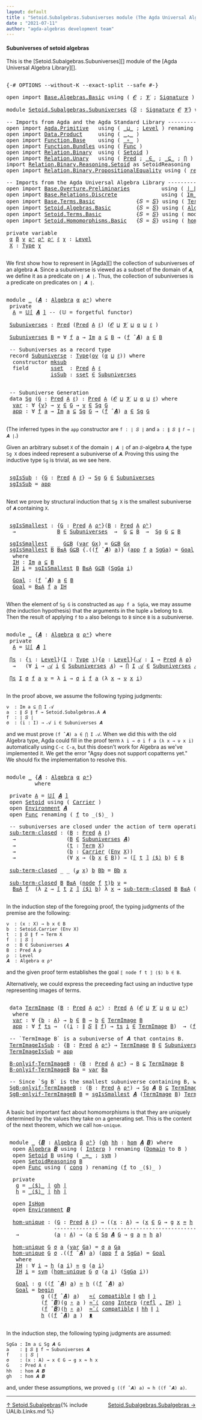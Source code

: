 ```yaml
---
layout: default
title : "Setoid.Subalgebras.Subuniverses module (The Agda Universal Algebra Library)"
date : "2021-07-11"
author: "agda-algebras development team"
---
```


#### <a id="subuniverses-of-setoid-algebras">Subuniverses of setoid algebras</a>

This is the [Setoid.Subalgebras.Subuniverses][] module of the [Agda Universal Algebra Library][].

<pre class="Agda">

<a id="368" class="Symbol">{-#</a> <a id="372" class="Keyword">OPTIONS</a> <a id="380" class="Pragma">--without-K</a> <a id="392" class="Pragma">--exact-split</a> <a id="406" class="Pragma">--safe</a> <a id="413" class="Symbol">#-}</a>

<a id="418" class="Keyword">open</a> <a id="423" class="Keyword">import</a> <a id="430" href="Base.Algebras.Basic.html" class="Module">Base.Algebras.Basic</a> <a id="450" class="Keyword">using</a> <a id="456" class="Symbol">(</a> <a id="458" href="Base.Algebras.Basic.html#1160" class="Generalizable">𝓞</a> <a id="460" class="Symbol">;</a> <a id="462" href="Base.Algebras.Basic.html#1162" class="Generalizable">𝓥</a> <a id="464" class="Symbol">;</a> <a id="466" href="Base.Algebras.Basic.html#3888" class="Function">Signature</a> <a id="476" class="Symbol">)</a>

<a id="479" class="Keyword">module</a> <a id="486" href="Setoid.Subalgebras.Subuniverses.html" class="Module">Setoid.Subalgebras.Subuniverses</a> <a id="518" class="Symbol">{</a><a id="519" href="Setoid.Subalgebras.Subuniverses.html#519" class="Bound">𝑆</a> <a id="521" class="Symbol">:</a> <a id="523" href="Base.Algebras.Basic.html#3888" class="Function">Signature</a> <a id="533" href="Base.Algebras.Basic.html#1160" class="Generalizable">𝓞</a> <a id="535" href="Base.Algebras.Basic.html#1162" class="Generalizable">𝓥</a><a id="536" class="Symbol">}</a> <a id="538" class="Keyword">where</a>

<a id="545" class="Comment">-- Imports from Agda and the Agda Standard Library ----------------------------------</a>
<a id="631" class="Keyword">open</a> <a id="636" class="Keyword">import</a> <a id="643" href="Agda.Primitive.html" class="Module">Agda.Primitive</a>   <a id="660" class="Keyword">using</a> <a id="666" class="Symbol">(</a> <a id="668" href="Agda.Primitive.html#810" class="Primitive Operator">_⊔_</a> <a id="672" class="Symbol">;</a> <a id="674" href="Agda.Primitive.html#597" class="Postulate">Level</a> <a id="680" class="Symbol">)</a> <a id="682" class="Keyword">renaming</a> <a id="691" class="Symbol">(</a> <a id="693" href="Agda.Primitive.html#326" class="Primitive">Set</a> <a id="697" class="Symbol">to</a> <a id="700" class="Primitive">Type</a> <a id="705" class="Symbol">)</a>
<a id="707" class="Keyword">open</a> <a id="712" class="Keyword">import</a> <a id="719" href="Data.Product.html" class="Module">Data.Product</a>     <a id="736" class="Keyword">using</a> <a id="742" class="Symbol">(</a> <a id="744" href="Agda.Builtin.Sigma.html#236" class="InductiveConstructor Operator">_,_</a> <a id="748" class="Symbol">)</a>
<a id="750" class="Keyword">open</a> <a id="755" class="Keyword">import</a> <a id="762" href="Function.Base.html" class="Module">Function.Base</a>    <a id="779" class="Keyword">using</a> <a id="785" class="Symbol">(</a> <a id="787" href="Function.Base.html#1031" class="Function Operator">_∘_</a> <a id="791" class="Symbol">)</a>
<a id="793" class="Keyword">open</a> <a id="798" class="Keyword">import</a> <a id="805" href="Function.Bundles.html" class="Module">Function.Bundles</a> <a id="822" class="Keyword">using</a> <a id="828" class="Symbol">(</a> <a id="830" href="Function.Bundles.html#1868" class="Record">Func</a> <a id="835" class="Symbol">)</a>
<a id="837" class="Keyword">open</a> <a id="842" class="Keyword">import</a> <a id="849" href="Relation.Binary.html" class="Module">Relation.Binary</a>  <a id="866" class="Keyword">using</a> <a id="872" class="Symbol">(</a> <a id="874" href="Relation.Binary.Bundles.html#1009" class="Record">Setoid</a> <a id="881" class="Symbol">)</a>
<a id="883" class="Keyword">open</a> <a id="888" class="Keyword">import</a> <a id="895" href="Relation.Unary.html" class="Module">Relation.Unary</a>   <a id="912" class="Keyword">using</a> <a id="918" class="Symbol">(</a> <a id="920" href="Relation.Unary.html#1101" class="Function">Pred</a> <a id="925" class="Symbol">;</a> <a id="927" href="Relation.Unary.html#1523" class="Function Operator">_∈_</a> <a id="931" class="Symbol">;</a> <a id="933" href="Relation.Unary.html#1742" class="Function Operator">_⊆_</a> <a id="937" class="Symbol">;</a> <a id="939" href="Relation.Unary.html#4741" class="Function">⋂</a> <a id="941" class="Symbol">)</a>
<a id="943" class="Keyword">import</a> <a id="950" href="Relation.Binary.Reasoning.Setoid.html" class="Module">Relation.Binary.Reasoning.Setoid</a> <a id="983" class="Symbol">as</a> <a id="986" class="Module">SetoidReasoning</a>
<a id="1002" class="Keyword">open</a> <a id="1007" class="Keyword">import</a> <a id="1014" href="Relation.Binary.PropositionalEquality.html" class="Module">Relation.Binary.PropositionalEquality</a> <a id="1052" class="Keyword">using</a> <a id="1058" class="Symbol">(</a> <a id="1060" href="Agda.Builtin.Equality.html#208" class="InductiveConstructor">refl</a> <a id="1065" class="Symbol">)</a>

<a id="1068" class="Comment">-- Imports from the Agda Universal Algebra Library ----------------------------------</a>
<a id="1154" class="Keyword">open</a> <a id="1159" class="Keyword">import</a> <a id="1166" href="Base.Overture.Preliminaries.html" class="Module">Base.Overture.Preliminaries</a>          <a id="1203" class="Keyword">using</a> <a id="1209" class="Symbol">(</a> <a id="1211" href="Base.Overture.Preliminaries.html#4397" class="Function Operator">∣_∣</a> <a id="1215" class="Symbol">;</a> <a id="1217" href="Base.Overture.Preliminaries.html#4435" class="Function Operator">∥_∥</a> <a id="1221" class="Symbol">)</a>
<a id="1223" class="Keyword">open</a> <a id="1228" class="Keyword">import</a> <a id="1235" href="Base.Relations.Discrete.html" class="Module">Base.Relations.Discrete</a>              <a id="1272" class="Keyword">using</a> <a id="1278" class="Symbol">(</a> <a id="1280" href="Base.Relations.Discrete.html#2127" class="Function Operator">Im_⊆_</a> <a id="1286" class="Symbol">)</a>
<a id="1288" class="Keyword">open</a> <a id="1293" class="Keyword">import</a> <a id="1300" href="Base.Terms.Basic.html" class="Module">Base.Terms.Basic</a>             <a id="1329" class="Symbol">{</a><a id="1330" class="Argument">𝑆</a> <a id="1332" class="Symbol">=</a> <a id="1334" href="Setoid.Subalgebras.Subuniverses.html#519" class="Bound">𝑆</a><a id="1335" class="Symbol">}</a> <a id="1337" class="Keyword">using</a> <a id="1343" class="Symbol">(</a> <a id="1345" href="Base.Terms.Basic.html#2021" class="Datatype">Term</a> <a id="1350" class="Symbol">;</a> <a id="1352" href="Base.Terms.Basic.html#2062" class="InductiveConstructor">ℊ</a> <a id="1354" class="Symbol">;</a> <a id="1356" href="Base.Terms.Basic.html#2104" class="InductiveConstructor">node</a> <a id="1361" class="Symbol">)</a>
<a id="1363" class="Keyword">open</a> <a id="1368" class="Keyword">import</a> <a id="1375" href="Setoid.Algebras.Basic.html" class="Module">Setoid.Algebras.Basic</a>        <a id="1404" class="Symbol">{</a><a id="1405" class="Argument">𝑆</a> <a id="1407" class="Symbol">=</a> <a id="1409" href="Setoid.Subalgebras.Subuniverses.html#519" class="Bound">𝑆</a><a id="1410" class="Symbol">}</a> <a id="1412" class="Keyword">using</a> <a id="1418" class="Symbol">(</a> <a id="1420" href="Setoid.Algebras.Basic.html#2890" class="Record">Algebra</a> <a id="1428" class="Symbol">;</a> <a id="1430" href="Setoid.Algebras.Basic.html#3636" class="Function Operator">𝕌[_]</a> <a id="1435" class="Symbol">;</a> <a id="1437" href="Setoid.Algebras.Basic.html#4038" class="Function Operator">_̂_</a> <a id="1441" class="Symbol">;</a> <a id="1443" href="Setoid.Algebras.Basic.html#1187" class="Function">ov</a> <a id="1446" class="Symbol">)</a>
<a id="1448" class="Keyword">open</a> <a id="1453" class="Keyword">import</a> <a id="1460" href="Setoid.Terms.Basic.html" class="Module">Setoid.Terms.Basic</a>           <a id="1489" class="Symbol">{</a><a id="1490" class="Argument">𝑆</a> <a id="1492" class="Symbol">=</a> <a id="1494" href="Setoid.Subalgebras.Subuniverses.html#519" class="Bound">𝑆</a><a id="1495" class="Symbol">}</a> <a id="1497" class="Keyword">using</a> <a id="1503" class="Symbol">(</a> <a id="1505" class="Keyword">module</a> <a id="1512" href="Setoid.Terms.Basic.html#3906" class="Module">Environment</a> <a id="1524" class="Symbol">)</a>
<a id="1526" class="Keyword">open</a> <a id="1531" class="Keyword">import</a> <a id="1538" href="Setoid.Homomorphisms.Basic.html" class="Module">Setoid.Homomorphisms.Basic</a>   <a id="1567" class="Symbol">{</a><a id="1568" class="Argument">𝑆</a> <a id="1570" class="Symbol">=</a> <a id="1572" href="Setoid.Subalgebras.Subuniverses.html#519" class="Bound">𝑆</a><a id="1573" class="Symbol">}</a> <a id="1575" class="Keyword">using</a> <a id="1581" class="Symbol">(</a> <a id="1583" href="Setoid.Homomorphisms.Basic.html#1980" class="Function">hom</a> <a id="1587" class="Symbol">;</a> <a id="1589" href="Setoid.Homomorphisms.Basic.html#1884" class="Record">IsHom</a> <a id="1595" class="Symbol">)</a>

<a id="1598" class="Keyword">private</a> <a id="1606" class="Keyword">variable</a>
 <a id="1616" href="Setoid.Subalgebras.Subuniverses.html#1616" class="Generalizable">α</a> <a id="1618" href="Setoid.Subalgebras.Subuniverses.html#1618" class="Generalizable">β</a> <a id="1620" href="Setoid.Subalgebras.Subuniverses.html#1620" class="Generalizable">γ</a> <a id="1622" href="Setoid.Subalgebras.Subuniverses.html#1622" class="Generalizable">ρᵃ</a> <a id="1625" href="Setoid.Subalgebras.Subuniverses.html#1625" class="Generalizable">ρᵇ</a> <a id="1628" href="Setoid.Subalgebras.Subuniverses.html#1628" class="Generalizable">ρᶜ</a> <a id="1631" href="Setoid.Subalgebras.Subuniverses.html#1631" class="Generalizable">ℓ</a> <a id="1633" href="Setoid.Subalgebras.Subuniverses.html#1633" class="Generalizable">χ</a> <a id="1635" class="Symbol">:</a> <a id="1637" href="Agda.Primitive.html#597" class="Postulate">Level</a>
 <a id="1644" href="Setoid.Subalgebras.Subuniverses.html#1644" class="Generalizable">X</a> <a id="1646" class="Symbol">:</a> <a id="1648" href="Setoid.Subalgebras.Subuniverses.html#700" class="Primitive">Type</a> <a id="1653" href="Setoid.Subalgebras.Subuniverses.html#1633" class="Generalizable">χ</a>

</pre>

We first show how to represent in [Agda][] the collection of subuniverses of an algebra `𝑨`.  Since a subuniverse is viewed as a subset of the domain of `𝑨`, we define it as a predicate on `∣ 𝑨 ∣`.  Thus, the collection of subuniverses is a predicate on predicates on `∣ 𝑨 ∣`.

<pre class="Agda">

<a id="1960" class="Keyword">module</a> <a id="1967" href="Setoid.Subalgebras.Subuniverses.html#1967" class="Module">_</a> <a id="1969" class="Symbol">(</a><a id="1970" href="Setoid.Subalgebras.Subuniverses.html#1970" class="Bound">𝑨</a> <a id="1972" class="Symbol">:</a> <a id="1974" href="Setoid.Algebras.Basic.html#2890" class="Record">Algebra</a> <a id="1982" href="Setoid.Subalgebras.Subuniverses.html#1616" class="Generalizable">α</a> <a id="1984" href="Setoid.Subalgebras.Subuniverses.html#1622" class="Generalizable">ρᵃ</a><a id="1986" class="Symbol">)</a> <a id="1988" class="Keyword">where</a>
 <a id="1995" class="Keyword">private</a>
  <a id="2005" href="Setoid.Subalgebras.Subuniverses.html#2005" class="Function">A</a> <a id="2007" class="Symbol">=</a> <a id="2009" href="Setoid.Algebras.Basic.html#3636" class="Function Operator">𝕌[</a> <a id="2012" href="Setoid.Subalgebras.Subuniverses.html#1970" class="Bound">𝑨</a> <a id="2014" href="Setoid.Algebras.Basic.html#3636" class="Function Operator">]</a> <a id="2016" class="Comment">-- (𝕌 = forgetful functor)</a>

 <a id="2045" href="Setoid.Subalgebras.Subuniverses.html#2045" class="Function">Subuniverses</a> <a id="2058" class="Symbol">:</a> <a id="2060" href="Relation.Unary.html#1101" class="Function">Pred</a> <a id="2065" class="Symbol">(</a><a id="2066" href="Relation.Unary.html#1101" class="Function">Pred</a> <a id="2071" href="Setoid.Subalgebras.Subuniverses.html#2005" class="Function">A</a> <a id="2073" href="Setoid.Subalgebras.Subuniverses.html#1631" class="Generalizable">ℓ</a><a id="2074" class="Symbol">)</a> <a id="2076" class="Symbol">(</a><a id="2077" href="Setoid.Subalgebras.Subuniverses.html#533" class="Bound">𝓞</a> <a id="2079" href="Agda.Primitive.html#810" class="Primitive Operator">⊔</a> <a id="2081" href="Setoid.Subalgebras.Subuniverses.html#535" class="Bound">𝓥</a> <a id="2083" href="Agda.Primitive.html#810" class="Primitive Operator">⊔</a> <a id="2085" href="Setoid.Subalgebras.Subuniverses.html#1982" class="Bound">α</a> <a id="2087" href="Agda.Primitive.html#810" class="Primitive Operator">⊔</a> <a id="2089" href="Setoid.Subalgebras.Subuniverses.html#1631" class="Generalizable">ℓ</a> <a id="2091" class="Symbol">)</a>

 <a id="2095" href="Setoid.Subalgebras.Subuniverses.html#2045" class="Function">Subuniverses</a> <a id="2108" href="Setoid.Subalgebras.Subuniverses.html#2108" class="Bound">B</a> <a id="2110" class="Symbol">=</a> <a id="2112" class="Symbol">∀</a> <a id="2114" href="Setoid.Subalgebras.Subuniverses.html#2114" class="Bound">f</a> <a id="2116" href="Setoid.Subalgebras.Subuniverses.html#2116" class="Bound">a</a> <a id="2118" class="Symbol">→</a> <a id="2120" href="Base.Relations.Discrete.html#2127" class="Function Operator">Im</a> <a id="2123" href="Setoid.Subalgebras.Subuniverses.html#2116" class="Bound">a</a> <a id="2125" href="Base.Relations.Discrete.html#2127" class="Function Operator">⊆</a> <a id="2127" href="Setoid.Subalgebras.Subuniverses.html#2108" class="Bound">B</a> <a id="2129" class="Symbol">→</a> <a id="2131" class="Symbol">(</a><a id="2132" href="Setoid.Subalgebras.Subuniverses.html#2114" class="Bound">f</a> <a id="2134" href="Setoid.Algebras.Basic.html#4038" class="Function Operator">̂</a> <a id="2136" href="Setoid.Subalgebras.Subuniverses.html#1970" class="Bound">𝑨</a><a id="2137" class="Symbol">)</a> <a id="2139" href="Setoid.Subalgebras.Subuniverses.html#2116" class="Bound">a</a> <a id="2141" href="Relation.Unary.html#1523" class="Function Operator">∈</a> <a id="2143" href="Setoid.Subalgebras.Subuniverses.html#2108" class="Bound">B</a>

 <a id="2147" class="Comment">-- Subuniverses as a record type</a>
 <a id="2181" class="Keyword">record</a> <a id="2188" href="Setoid.Subalgebras.Subuniverses.html#2188" class="Record">Subuniverse</a> <a id="2200" class="Symbol">:</a> <a id="2202" href="Setoid.Subalgebras.Subuniverses.html#700" class="Primitive">Type</a><a id="2206" class="Symbol">(</a><a id="2207" href="Setoid.Algebras.Basic.html#1187" class="Function">ov</a> <a id="2210" class="Symbol">(</a><a id="2211" href="Setoid.Subalgebras.Subuniverses.html#1982" class="Bound">α</a> <a id="2213" href="Agda.Primitive.html#810" class="Primitive Operator">⊔</a> <a id="2215" href="Setoid.Subalgebras.Subuniverses.html#2215" class="Bound">ℓ</a><a id="2216" class="Symbol">))</a> <a id="2219" class="Keyword">where</a>
  <a id="2227" class="Keyword">constructor</a> <a id="2239" href="Setoid.Subalgebras.Subuniverses.html#2239" class="InductiveConstructor">mksub</a>
  <a id="2247" class="Keyword">field</a>       <a id="2259" href="Setoid.Subalgebras.Subuniverses.html#2259" class="Field">sset</a>  <a id="2265" class="Symbol">:</a> <a id="2267" href="Relation.Unary.html#1101" class="Function">Pred</a> <a id="2272" href="Setoid.Subalgebras.Subuniverses.html#2005" class="Function">A</a> <a id="2274" href="Setoid.Subalgebras.Subuniverses.html#2215" class="Bound">ℓ</a>
              <a id="2290" href="Setoid.Subalgebras.Subuniverses.html#2290" class="Field">isSub</a> <a id="2296" class="Symbol">:</a> <a id="2298" href="Setoid.Subalgebras.Subuniverses.html#2259" class="Field">sset</a> <a id="2303" href="Relation.Unary.html#1523" class="Function Operator">∈</a> <a id="2305" href="Setoid.Subalgebras.Subuniverses.html#2045" class="Function">Subuniverses</a>


 <a id="2321" class="Comment">-- Subuniverse Generation</a>
 <a id="2348" class="Keyword">data</a> <a id="2353" href="Setoid.Subalgebras.Subuniverses.html#2353" class="Datatype">Sg</a> <a id="2356" class="Symbol">(</a><a id="2357" href="Setoid.Subalgebras.Subuniverses.html#2357" class="Bound">G</a> <a id="2359" class="Symbol">:</a> <a id="2361" href="Relation.Unary.html#1101" class="Function">Pred</a> <a id="2366" href="Setoid.Subalgebras.Subuniverses.html#2005" class="Function">A</a> <a id="2368" href="Setoid.Subalgebras.Subuniverses.html#1631" class="Generalizable">ℓ</a><a id="2369" class="Symbol">)</a> <a id="2371" class="Symbol">:</a> <a id="2373" href="Relation.Unary.html#1101" class="Function">Pred</a> <a id="2378" href="Setoid.Subalgebras.Subuniverses.html#2005" class="Function">A</a> <a id="2380" class="Symbol">(</a><a id="2381" href="Setoid.Subalgebras.Subuniverses.html#533" class="Bound">𝓞</a> <a id="2383" href="Agda.Primitive.html#810" class="Primitive Operator">⊔</a> <a id="2385" href="Setoid.Subalgebras.Subuniverses.html#535" class="Bound">𝓥</a> <a id="2387" href="Agda.Primitive.html#810" class="Primitive Operator">⊔</a> <a id="2389" href="Setoid.Subalgebras.Subuniverses.html#1982" class="Bound">α</a> <a id="2391" href="Agda.Primitive.html#810" class="Primitive Operator">⊔</a> <a id="2393" href="Setoid.Subalgebras.Subuniverses.html#2368" class="Bound">ℓ</a><a id="2394" class="Symbol">)</a> <a id="2396" class="Keyword">where</a>
  <a id="2404" href="Setoid.Subalgebras.Subuniverses.html#2404" class="InductiveConstructor">var</a> <a id="2408" class="Symbol">:</a> <a id="2410" class="Symbol">∀</a> <a id="2412" class="Symbol">{</a><a id="2413" href="Setoid.Subalgebras.Subuniverses.html#2413" class="Bound">v</a><a id="2414" class="Symbol">}</a> <a id="2416" class="Symbol">→</a> <a id="2418" href="Setoid.Subalgebras.Subuniverses.html#2413" class="Bound">v</a> <a id="2420" href="Relation.Unary.html#1523" class="Function Operator">∈</a> <a id="2422" href="Setoid.Subalgebras.Subuniverses.html#2357" class="Bound">G</a> <a id="2424" class="Symbol">→</a> <a id="2426" href="Setoid.Subalgebras.Subuniverses.html#2413" class="Bound">v</a> <a id="2428" href="Relation.Unary.html#1523" class="Function Operator">∈</a> <a id="2430" href="Setoid.Subalgebras.Subuniverses.html#2353" class="Datatype">Sg</a> <a id="2433" href="Setoid.Subalgebras.Subuniverses.html#2357" class="Bound">G</a>
  <a id="2437" href="Setoid.Subalgebras.Subuniverses.html#2437" class="InductiveConstructor">app</a> <a id="2441" class="Symbol">:</a> <a id="2443" class="Symbol">∀</a> <a id="2445" href="Setoid.Subalgebras.Subuniverses.html#2445" class="Bound">f</a> <a id="2447" href="Setoid.Subalgebras.Subuniverses.html#2447" class="Bound">a</a> <a id="2449" class="Symbol">→</a> <a id="2451" href="Base.Relations.Discrete.html#2127" class="Function Operator">Im</a> <a id="2454" href="Setoid.Subalgebras.Subuniverses.html#2447" class="Bound">a</a> <a id="2456" href="Base.Relations.Discrete.html#2127" class="Function Operator">⊆</a> <a id="2458" href="Setoid.Subalgebras.Subuniverses.html#2353" class="Datatype">Sg</a> <a id="2461" href="Setoid.Subalgebras.Subuniverses.html#2357" class="Bound">G</a> <a id="2463" class="Symbol">→</a> <a id="2465" class="Symbol">(</a><a id="2466" href="Setoid.Subalgebras.Subuniverses.html#2445" class="Bound">f</a> <a id="2468" href="Setoid.Algebras.Basic.html#4038" class="Function Operator">̂</a> <a id="2470" href="Setoid.Subalgebras.Subuniverses.html#1970" class="Bound">𝑨</a><a id="2471" class="Symbol">)</a> <a id="2473" href="Setoid.Subalgebras.Subuniverses.html#2447" class="Bound">a</a> <a id="2475" href="Relation.Unary.html#1523" class="Function Operator">∈</a> <a id="2477" href="Setoid.Subalgebras.Subuniverses.html#2353" class="Datatype">Sg</a> <a id="2480" href="Setoid.Subalgebras.Subuniverses.html#2357" class="Bound">G</a>

</pre>

(The inferred types in the `app` constructor are `f : ∣ 𝑆 ∣` and `a : ∥ 𝑆 ∥ 𝑓 → ∣ 𝑨 ∣`.)

Given an arbitrary subset `X` of the domain `∣ 𝑨 ∣` of an `𝑆`-algebra `𝑨`, the type `Sg X` does indeed represent a subuniverse of `𝑨`. Proving this using the inductive type `Sg` is trivial, as we see here.

<pre class="Agda">

 <a id="2807" href="Setoid.Subalgebras.Subuniverses.html#2807" class="Function">sgIsSub</a> <a id="2815" class="Symbol">:</a> <a id="2817" class="Symbol">{</a><a id="2818" href="Setoid.Subalgebras.Subuniverses.html#2818" class="Bound">G</a> <a id="2820" class="Symbol">:</a> <a id="2822" href="Relation.Unary.html#1101" class="Function">Pred</a> <a id="2827" href="Setoid.Subalgebras.Subuniverses.html#2005" class="Function">A</a> <a id="2829" href="Setoid.Subalgebras.Subuniverses.html#1631" class="Generalizable">ℓ</a><a id="2830" class="Symbol">}</a> <a id="2832" class="Symbol">→</a> <a id="2834" href="Setoid.Subalgebras.Subuniverses.html#2353" class="Datatype">Sg</a> <a id="2837" href="Setoid.Subalgebras.Subuniverses.html#2818" class="Bound">G</a> <a id="2839" href="Relation.Unary.html#1523" class="Function Operator">∈</a> <a id="2841" href="Setoid.Subalgebras.Subuniverses.html#2045" class="Function">Subuniverses</a>
 <a id="2855" href="Setoid.Subalgebras.Subuniverses.html#2807" class="Function">sgIsSub</a> <a id="2863" class="Symbol">=</a> <a id="2865" href="Setoid.Subalgebras.Subuniverses.html#2437" class="InductiveConstructor">app</a>

</pre>

Next we prove by structural induction that `Sg X` is the smallest subuniverse of `𝑨` containing `X`.

<pre class="Agda">

 <a id="2999" href="Setoid.Subalgebras.Subuniverses.html#2999" class="Function">sgIsSmallest</a> <a id="3012" class="Symbol">:</a> <a id="3014" class="Symbol">{</a><a id="3015" href="Setoid.Subalgebras.Subuniverses.html#3015" class="Bound">G</a> <a id="3017" class="Symbol">:</a> <a id="3019" href="Relation.Unary.html#1101" class="Function">Pred</a> <a id="3024" href="Setoid.Subalgebras.Subuniverses.html#2005" class="Function">A</a> <a id="3026" href="Setoid.Subalgebras.Subuniverses.html#1984" class="Bound">ρᵃ</a><a id="3028" class="Symbol">}(</a><a id="3030" href="Setoid.Subalgebras.Subuniverses.html#3030" class="Bound">B</a> <a id="3032" class="Symbol">:</a> <a id="3034" href="Relation.Unary.html#1101" class="Function">Pred</a> <a id="3039" href="Setoid.Subalgebras.Subuniverses.html#2005" class="Function">A</a> <a id="3041" href="Setoid.Subalgebras.Subuniverses.html#1625" class="Generalizable">ρᵇ</a><a id="3043" class="Symbol">)</a>
  <a id="3047" class="Symbol">→</a>             <a id="3061" href="Setoid.Subalgebras.Subuniverses.html#3030" class="Bound">B</a> <a id="3063" href="Relation.Unary.html#1523" class="Function Operator">∈</a> <a id="3065" href="Setoid.Subalgebras.Subuniverses.html#2045" class="Function">Subuniverses</a>  <a id="3079" class="Symbol">→</a>  <a id="3082" href="Setoid.Subalgebras.Subuniverses.html#3015" class="Bound">G</a> <a id="3084" href="Relation.Unary.html#1742" class="Function Operator">⊆</a> <a id="3086" href="Setoid.Subalgebras.Subuniverses.html#3030" class="Bound">B</a>  <a id="3089" class="Symbol">→</a>  <a id="3092" href="Setoid.Subalgebras.Subuniverses.html#2353" class="Datatype">Sg</a> <a id="3095" href="Setoid.Subalgebras.Subuniverses.html#3015" class="Bound">G</a> <a id="3097" href="Relation.Unary.html#1742" class="Function Operator">⊆</a> <a id="3099" href="Setoid.Subalgebras.Subuniverses.html#3030" class="Bound">B</a>

 <a id="3103" href="Setoid.Subalgebras.Subuniverses.html#2999" class="Function">sgIsSmallest</a> <a id="3116" class="Symbol">_</a> <a id="3118" class="Symbol">_</a> <a id="3120" href="Setoid.Subalgebras.Subuniverses.html#3120" class="Bound">G⊆B</a> <a id="3124" class="Symbol">(</a><a id="3125" href="Setoid.Subalgebras.Subuniverses.html#2404" class="InductiveConstructor">var</a> <a id="3129" href="Setoid.Subalgebras.Subuniverses.html#3129" class="Bound">Gx</a><a id="3131" class="Symbol">)</a> <a id="3133" class="Symbol">=</a> <a id="3135" href="Setoid.Subalgebras.Subuniverses.html#3120" class="Bound">G⊆B</a> <a id="3139" href="Setoid.Subalgebras.Subuniverses.html#3129" class="Bound">Gx</a>
 <a id="3143" href="Setoid.Subalgebras.Subuniverses.html#2999" class="Function">sgIsSmallest</a> <a id="3156" href="Setoid.Subalgebras.Subuniverses.html#3156" class="Bound">B</a> <a id="3158" href="Setoid.Subalgebras.Subuniverses.html#3158" class="Bound">B≤A</a> <a id="3162" href="Setoid.Subalgebras.Subuniverses.html#3162" class="Bound">G⊆B</a> <a id="3166" class="Symbol">{</a><a id="3167" class="DottedPattern Symbol">.((</a><a id="3170" href="Setoid.Subalgebras.Subuniverses.html#3186" class="DottedPattern Bound">f</a> <a id="3172" href="Setoid.Algebras.Basic.html#4038" class="DottedPattern Function Operator">̂</a> <a id="3174" href="Setoid.Subalgebras.Subuniverses.html#1970" class="DottedPattern Bound">𝑨</a><a id="3175" class="DottedPattern Symbol">)</a> <a id="3177" href="Setoid.Subalgebras.Subuniverses.html#3188" class="DottedPattern Bound">a</a><a id="3178" class="DottedPattern Symbol">)</a><a id="3179" class="Symbol">}</a> <a id="3181" class="Symbol">(</a><a id="3182" href="Setoid.Subalgebras.Subuniverses.html#2437" class="InductiveConstructor">app</a> <a id="3186" href="Setoid.Subalgebras.Subuniverses.html#3186" class="Bound">f</a> <a id="3188" href="Setoid.Subalgebras.Subuniverses.html#3188" class="Bound">a</a> <a id="3190" href="Setoid.Subalgebras.Subuniverses.html#3190" class="Bound">SgGa</a><a id="3194" class="Symbol">)</a> <a id="3196" class="Symbol">=</a> <a id="3198" href="Setoid.Subalgebras.Subuniverses.html#3271" class="Function">Goal</a>
  <a id="3205" class="Keyword">where</a>
  <a id="3213" href="Setoid.Subalgebras.Subuniverses.html#3213" class="Function">IH</a> <a id="3216" class="Symbol">:</a> <a id="3218" href="Base.Relations.Discrete.html#2127" class="Function Operator">Im</a> <a id="3221" href="Setoid.Subalgebras.Subuniverses.html#3188" class="Bound">a</a> <a id="3223" href="Base.Relations.Discrete.html#2127" class="Function Operator">⊆</a> <a id="3225" href="Setoid.Subalgebras.Subuniverses.html#3156" class="Bound">B</a>
  <a id="3229" href="Setoid.Subalgebras.Subuniverses.html#3213" class="Function">IH</a> <a id="3232" href="Setoid.Subalgebras.Subuniverses.html#3232" class="Bound">i</a> <a id="3234" class="Symbol">=</a> <a id="3236" href="Setoid.Subalgebras.Subuniverses.html#2999" class="Function">sgIsSmallest</a> <a id="3249" href="Setoid.Subalgebras.Subuniverses.html#3156" class="Bound">B</a> <a id="3251" href="Setoid.Subalgebras.Subuniverses.html#3158" class="Bound">B≤A</a> <a id="3255" href="Setoid.Subalgebras.Subuniverses.html#3162" class="Bound">G⊆B</a> <a id="3259" class="Symbol">(</a><a id="3260" href="Setoid.Subalgebras.Subuniverses.html#3190" class="Bound">SgGa</a> <a id="3265" href="Setoid.Subalgebras.Subuniverses.html#3232" class="Bound">i</a><a id="3266" class="Symbol">)</a>

  <a id="3271" href="Setoid.Subalgebras.Subuniverses.html#3271" class="Function">Goal</a> <a id="3276" class="Symbol">:</a> <a id="3278" class="Symbol">(</a><a id="3279" href="Setoid.Subalgebras.Subuniverses.html#3186" class="Bound">f</a> <a id="3281" href="Setoid.Algebras.Basic.html#4038" class="Function Operator">̂</a> <a id="3283" href="Setoid.Subalgebras.Subuniverses.html#1970" class="Bound">𝑨</a><a id="3284" class="Symbol">)</a> <a id="3286" href="Setoid.Subalgebras.Subuniverses.html#3188" class="Bound">a</a> <a id="3288" href="Relation.Unary.html#1523" class="Function Operator">∈</a> <a id="3290" href="Setoid.Subalgebras.Subuniverses.html#3156" class="Bound">B</a>
  <a id="3294" href="Setoid.Subalgebras.Subuniverses.html#3271" class="Function">Goal</a> <a id="3299" class="Symbol">=</a> <a id="3301" href="Setoid.Subalgebras.Subuniverses.html#3158" class="Bound">B≤A</a> <a id="3305" href="Setoid.Subalgebras.Subuniverses.html#3186" class="Bound">f</a> <a id="3307" href="Setoid.Subalgebras.Subuniverses.html#3188" class="Bound">a</a> <a id="3309" href="Setoid.Subalgebras.Subuniverses.html#3213" class="Function">IH</a>

</pre>

When the element of `Sg G` is constructed as `app f a SgGa`, we may assume (the induction hypothesis) that the arguments in the tuple `a` belong to `B`. Then the result of applying `f` to `a` also belongs to `B` since `B` is a subuniverse.


<pre class="Agda">

<a id="3581" class="Keyword">module</a> <a id="3588" href="Setoid.Subalgebras.Subuniverses.html#3588" class="Module">_</a> <a id="3590" class="Symbol">{</a><a id="3591" href="Setoid.Subalgebras.Subuniverses.html#3591" class="Bound">𝑨</a> <a id="3593" class="Symbol">:</a> <a id="3595" href="Setoid.Algebras.Basic.html#2890" class="Record">Algebra</a> <a id="3603" href="Setoid.Subalgebras.Subuniverses.html#1616" class="Generalizable">α</a> <a id="3605" href="Setoid.Subalgebras.Subuniverses.html#1622" class="Generalizable">ρᵃ</a><a id="3607" class="Symbol">}</a> <a id="3609" class="Keyword">where</a>
 <a id="3616" class="Keyword">private</a>
  <a id="3626" href="Setoid.Subalgebras.Subuniverses.html#3626" class="Function">A</a> <a id="3628" class="Symbol">=</a> <a id="3630" href="Setoid.Algebras.Basic.html#3636" class="Function Operator">𝕌[</a> <a id="3633" href="Setoid.Subalgebras.Subuniverses.html#3591" class="Bound">𝑨</a> <a id="3635" href="Setoid.Algebras.Basic.html#3636" class="Function Operator">]</a>

 <a id="3639" href="Setoid.Subalgebras.Subuniverses.html#3639" class="Function">⋂s</a> <a id="3642" class="Symbol">:</a> <a id="3644" class="Symbol">{</a><a id="3645" href="Setoid.Subalgebras.Subuniverses.html#3645" class="Bound">ι</a> <a id="3647" class="Symbol">:</a> <a id="3649" href="Agda.Primitive.html#597" class="Postulate">Level</a><a id="3654" class="Symbol">}(</a><a id="3656" href="Setoid.Subalgebras.Subuniverses.html#3656" class="Bound">I</a> <a id="3658" class="Symbol">:</a> <a id="3660" href="Setoid.Subalgebras.Subuniverses.html#700" class="Primitive">Type</a> <a id="3665" href="Setoid.Subalgebras.Subuniverses.html#3645" class="Bound">ι</a><a id="3666" class="Symbol">){</a><a id="3668" href="Setoid.Subalgebras.Subuniverses.html#3668" class="Bound">ρ</a> <a id="3670" class="Symbol">:</a> <a id="3672" href="Agda.Primitive.html#597" class="Postulate">Level</a><a id="3677" class="Symbol">}{</a><a id="3679" href="Setoid.Subalgebras.Subuniverses.html#3679" class="Bound">𝒜</a> <a id="3681" class="Symbol">:</a> <a id="3683" href="Setoid.Subalgebras.Subuniverses.html#3656" class="Bound">I</a> <a id="3685" class="Symbol">→</a> <a id="3687" href="Relation.Unary.html#1101" class="Function">Pred</a> <a id="3692" href="Setoid.Subalgebras.Subuniverses.html#3626" class="Function">A</a> <a id="3694" href="Setoid.Subalgebras.Subuniverses.html#3668" class="Bound">ρ</a><a id="3695" class="Symbol">}</a>
  <a id="3699" class="Symbol">→</a>   <a id="3703" class="Symbol">(∀</a> <a id="3706" href="Setoid.Subalgebras.Subuniverses.html#3706" class="Bound">i</a> <a id="3708" class="Symbol">→</a> <a id="3710" href="Setoid.Subalgebras.Subuniverses.html#3679" class="Bound">𝒜</a> <a id="3712" href="Setoid.Subalgebras.Subuniverses.html#3706" class="Bound">i</a> <a id="3714" href="Relation.Unary.html#1523" class="Function Operator">∈</a> <a id="3716" href="Setoid.Subalgebras.Subuniverses.html#2045" class="Function">Subuniverses</a> <a id="3729" href="Setoid.Subalgebras.Subuniverses.html#3591" class="Bound">𝑨</a><a id="3730" class="Symbol">)</a> <a id="3732" class="Symbol">→</a> <a id="3734" href="Relation.Unary.html#4741" class="Function">⋂</a> <a id="3736" href="Setoid.Subalgebras.Subuniverses.html#3656" class="Bound">I</a> <a id="3738" href="Setoid.Subalgebras.Subuniverses.html#3679" class="Bound">𝒜</a> <a id="3740" href="Relation.Unary.html#1523" class="Function Operator">∈</a> <a id="3742" href="Setoid.Subalgebras.Subuniverses.html#2045" class="Function">Subuniverses</a> <a id="3755" href="Setoid.Subalgebras.Subuniverses.html#3591" class="Bound">𝑨</a>

 <a id="3759" href="Setoid.Subalgebras.Subuniverses.html#3639" class="Function">⋂s</a> <a id="3762" href="Setoid.Subalgebras.Subuniverses.html#3762" class="Bound">I</a> <a id="3764" href="Setoid.Subalgebras.Subuniverses.html#3764" class="Bound">σ</a> <a id="3766" href="Setoid.Subalgebras.Subuniverses.html#3766" class="Bound">f</a> <a id="3768" href="Setoid.Subalgebras.Subuniverses.html#3768" class="Bound">a</a> <a id="3770" href="Setoid.Subalgebras.Subuniverses.html#3770" class="Bound">ν</a> <a id="3772" class="Symbol">=</a> <a id="3774" class="Symbol">λ</a> <a id="3776" href="Setoid.Subalgebras.Subuniverses.html#3776" class="Bound">i</a> <a id="3778" class="Symbol">→</a> <a id="3780" href="Setoid.Subalgebras.Subuniverses.html#3764" class="Bound">σ</a> <a id="3782" href="Setoid.Subalgebras.Subuniverses.html#3776" class="Bound">i</a> <a id="3784" href="Setoid.Subalgebras.Subuniverses.html#3766" class="Bound">f</a> <a id="3786" href="Setoid.Subalgebras.Subuniverses.html#3768" class="Bound">a</a> <a id="3788" class="Symbol">(λ</a> <a id="3791" href="Setoid.Subalgebras.Subuniverses.html#3791" class="Bound">x</a> <a id="3793" class="Symbol">→</a> <a id="3795" href="Setoid.Subalgebras.Subuniverses.html#3770" class="Bound">ν</a> <a id="3797" href="Setoid.Subalgebras.Subuniverses.html#3791" class="Bound">x</a> <a id="3799" href="Setoid.Subalgebras.Subuniverses.html#3776" class="Bound">i</a><a id="3800" class="Symbol">)</a>

</pre>

In the proof above, we assume the following typing judgments:

```
ν  : Im a ⊆ ⋂ I 𝒜
a  : ∥ 𝑆 ∥ f → Setoid.Subalgebras.A 𝑨
f  : ∣ 𝑆 ∣
σ  : (i : I) → 𝒜 i ∈ Subuniverses 𝑨
```
and we must prove `(f ̂ 𝑨) a ∈ ⋂ I 𝒜`.  When we did this with the old
Algebra type, Agda could fill in the proof term `λ i → σ i f a (λ x → ν x i)`
automatically using `C-c C-a`, but this doesn't work for Algebra
as we've implemented it.  We get the error "Agsy does not support copatterns
yet."  We should fix the implementation to resolve this.

<pre class="Agda">

<a id="4351" class="Keyword">module</a> <a id="4358" href="Setoid.Subalgebras.Subuniverses.html#4358" class="Module">_</a> <a id="4360" class="Symbol">{</a><a id="4361" href="Setoid.Subalgebras.Subuniverses.html#4361" class="Bound">𝑨</a> <a id="4363" class="Symbol">:</a> <a id="4365" href="Setoid.Algebras.Basic.html#2890" class="Record">Algebra</a> <a id="4373" href="Setoid.Subalgebras.Subuniverses.html#1616" class="Generalizable">α</a> <a id="4375" href="Setoid.Subalgebras.Subuniverses.html#1622" class="Generalizable">ρᵃ</a><a id="4377" class="Symbol">}</a>
         <a id="4388" class="Keyword">where</a>

 <a id="4396" class="Keyword">private</a> <a id="4404" href="Setoid.Subalgebras.Subuniverses.html#4404" class="Function">A</a> <a id="4406" class="Symbol">=</a> <a id="4408" href="Setoid.Algebras.Basic.html#3636" class="Function Operator">𝕌[</a> <a id="4411" href="Setoid.Subalgebras.Subuniverses.html#4361" class="Bound">𝑨</a> <a id="4413" href="Setoid.Algebras.Basic.html#3636" class="Function Operator">]</a>
 <a id="4416" class="Keyword">open</a> <a id="4421" href="Relation.Binary.Bundles.html#1009" class="Module">Setoid</a> <a id="4428" class="Keyword">using</a> <a id="4434" class="Symbol">(</a> <a id="4436" href="Relation.Binary.Bundles.html#1072" class="Field">Carrier</a> <a id="4444" class="Symbol">)</a>
 <a id="4447" class="Keyword">open</a> <a id="4452" href="Setoid.Terms.Basic.html#3906" class="Module">Environment</a> <a id="4464" href="Setoid.Subalgebras.Subuniverses.html#4361" class="Bound">𝑨</a>
 <a id="4467" class="Keyword">open</a> <a id="4472" href="Function.Bundles.html#1868" class="Module">Func</a> <a id="4477" class="Keyword">renaming</a> <a id="4486" class="Symbol">(</a> <a id="4488" href="Function.Bundles.html#1919" class="Field">f</a> <a id="4490" class="Symbol">to</a> <a id="4493" class="Field">_⟨$⟩_</a> <a id="4499" class="Symbol">)</a>

 <a id="4503" class="Comment">-- subuniverses are closed under the action of term operations</a>
 <a id="4567" href="Setoid.Subalgebras.Subuniverses.html#4567" class="Function">sub-term-closed</a> <a id="4583" class="Symbol">:</a> <a id="4585" class="Symbol">(</a><a id="4586" href="Setoid.Subalgebras.Subuniverses.html#4586" class="Bound">B</a> <a id="4588" class="Symbol">:</a> <a id="4590" href="Relation.Unary.html#1101" class="Function">Pred</a> <a id="4595" href="Setoid.Subalgebras.Subuniverses.html#4404" class="Function">A</a> <a id="4597" href="Setoid.Subalgebras.Subuniverses.html#1631" class="Generalizable">ℓ</a><a id="4598" class="Symbol">)</a>
  <a id="4602" class="Symbol">→</a>                <a id="4619" class="Symbol">(</a><a id="4620" href="Setoid.Subalgebras.Subuniverses.html#4586" class="Bound">B</a> <a id="4622" href="Relation.Unary.html#1523" class="Function Operator">∈</a> <a id="4624" href="Setoid.Subalgebras.Subuniverses.html#2045" class="Function">Subuniverses</a> <a id="4637" href="Setoid.Subalgebras.Subuniverses.html#4361" class="Bound">𝑨</a><a id="4638" class="Symbol">)</a>
  <a id="4642" class="Symbol">→</a>                <a id="4659" class="Symbol">(</a><a id="4660" href="Setoid.Subalgebras.Subuniverses.html#4660" class="Bound">t</a> <a id="4662" class="Symbol">:</a> <a id="4664" href="Base.Terms.Basic.html#2021" class="Datatype">Term</a> <a id="4669" href="Setoid.Subalgebras.Subuniverses.html#1644" class="Generalizable">X</a><a id="4670" class="Symbol">)</a>
  <a id="4674" class="Symbol">→</a>                <a id="4691" class="Symbol">(</a><a id="4692" href="Setoid.Subalgebras.Subuniverses.html#4692" class="Bound">b</a> <a id="4694" class="Symbol">:</a> <a id="4696" href="Relation.Binary.Bundles.html#1072" class="Field">Carrier</a> <a id="4704" class="Symbol">(</a><a id="4705" href="Setoid.Terms.Basic.html#4088" class="Function">Env</a> <a id="4709" href="Setoid.Subalgebras.Subuniverses.html#1644" class="Generalizable">X</a><a id="4710" class="Symbol">))</a>
  <a id="4715" class="Symbol">→</a>                <a id="4732" class="Symbol">(∀</a> <a id="4735" href="Setoid.Subalgebras.Subuniverses.html#4735" class="Bound">x</a> <a id="4737" class="Symbol">→</a> <a id="4739" class="Symbol">(</a><a id="4740" href="Setoid.Subalgebras.Subuniverses.html#4692" class="Bound">b</a> <a id="4742" href="Setoid.Subalgebras.Subuniverses.html#4735" class="Bound">x</a> <a id="4744" href="Relation.Unary.html#1523" class="Function Operator">∈</a> <a id="4746" href="Setoid.Subalgebras.Subuniverses.html#4586" class="Bound">B</a><a id="4747" class="Symbol">))</a> <a id="4750" class="Symbol">→</a> <a id="4752" class="Symbol">(</a><a id="4753" href="Setoid.Terms.Basic.html#4953" class="Function Operator">⟦</a> <a id="4755" href="Setoid.Subalgebras.Subuniverses.html#4660" class="Bound">t</a> <a id="4757" href="Setoid.Terms.Basic.html#4953" class="Function Operator">⟧</a> <a id="4759" href="Setoid.Subalgebras.Subuniverses.html#4493" class="Field Operator">⟨$⟩</a> <a id="4763" href="Setoid.Subalgebras.Subuniverses.html#4692" class="Bound">b</a><a id="4764" class="Symbol">)</a> <a id="4766" href="Relation.Unary.html#1523" class="Function Operator">∈</a> <a id="4768" href="Setoid.Subalgebras.Subuniverses.html#4586" class="Bound">B</a>

 <a id="4772" href="Setoid.Subalgebras.Subuniverses.html#4567" class="Function">sub-term-closed</a> <a id="4788" class="Symbol">_</a> <a id="4790" class="Symbol">_</a> <a id="4792" class="Symbol">(</a><a id="4793" href="Base.Terms.Basic.html#2062" class="InductiveConstructor">ℊ</a> <a id="4795" href="Setoid.Subalgebras.Subuniverses.html#4795" class="Bound">x</a><a id="4796" class="Symbol">)</a> <a id="4798" href="Setoid.Subalgebras.Subuniverses.html#4798" class="Bound">b</a> <a id="4800" href="Setoid.Subalgebras.Subuniverses.html#4800" class="Bound">Bb</a> <a id="4803" class="Symbol">=</a> <a id="4805" href="Setoid.Subalgebras.Subuniverses.html#4800" class="Bound">Bb</a> <a id="4808" href="Setoid.Subalgebras.Subuniverses.html#4795" class="Bound">x</a>

 <a id="4812" href="Setoid.Subalgebras.Subuniverses.html#4567" class="Function">sub-term-closed</a> <a id="4828" href="Setoid.Subalgebras.Subuniverses.html#4828" class="Bound">B</a> <a id="4830" href="Setoid.Subalgebras.Subuniverses.html#4830" class="Bound">B≤A</a> <a id="4834" class="Symbol">(</a><a id="4835" href="Base.Terms.Basic.html#2104" class="InductiveConstructor">node</a> <a id="4840" href="Setoid.Subalgebras.Subuniverses.html#4840" class="Bound">f</a> <a id="4842" href="Setoid.Subalgebras.Subuniverses.html#4842" class="Bound">t</a><a id="4843" class="Symbol">)</a><a id="4844" href="Setoid.Subalgebras.Subuniverses.html#4844" class="Bound">b</a> <a id="4846" href="Setoid.Subalgebras.Subuniverses.html#4846" class="Bound">ν</a> <a id="4848" class="Symbol">=</a>
  <a id="4852" href="Setoid.Subalgebras.Subuniverses.html#4830" class="Bound">B≤A</a> <a id="4856" href="Setoid.Subalgebras.Subuniverses.html#4840" class="Bound">f</a>  <a id="4859" class="Symbol">(λ</a> <a id="4862" href="Setoid.Subalgebras.Subuniverses.html#4862" class="Bound">z</a> <a id="4864" class="Symbol">→</a> <a id="4866" href="Setoid.Terms.Basic.html#4953" class="Function Operator">⟦</a> <a id="4868" href="Setoid.Subalgebras.Subuniverses.html#4842" class="Bound">t</a> <a id="4870" href="Setoid.Subalgebras.Subuniverses.html#4862" class="Bound">z</a> <a id="4872" href="Setoid.Terms.Basic.html#4953" class="Function Operator">⟧</a> <a id="4874" href="Setoid.Subalgebras.Subuniverses.html#4493" class="Field Operator">⟨$⟩</a> <a id="4878" href="Setoid.Subalgebras.Subuniverses.html#4844" class="Bound">b</a><a id="4879" class="Symbol">)</a> <a id="4881" class="Symbol">λ</a> <a id="4883" href="Setoid.Subalgebras.Subuniverses.html#4883" class="Bound">x</a> <a id="4885" class="Symbol">→</a> <a id="4887" href="Setoid.Subalgebras.Subuniverses.html#4567" class="Function">sub-term-closed</a> <a id="4903" href="Setoid.Subalgebras.Subuniverses.html#4828" class="Bound">B</a> <a id="4905" href="Setoid.Subalgebras.Subuniverses.html#4830" class="Bound">B≤A</a> <a id="4909" class="Symbol">(</a><a id="4910" href="Setoid.Subalgebras.Subuniverses.html#4842" class="Bound">t</a> <a id="4912" href="Setoid.Subalgebras.Subuniverses.html#4883" class="Bound">x</a><a id="4913" class="Symbol">)</a> <a id="4915" href="Setoid.Subalgebras.Subuniverses.html#4844" class="Bound">b</a> <a id="4917" href="Setoid.Subalgebras.Subuniverses.html#4846" class="Bound">ν</a>

</pre>

In the induction step of the foregoing proof, the typing judgments of the premise are the following:

```
ν  : (x : X) → b x ∈ B
b  : Setoid.Carrier (Env X)
t  : ∥ 𝑆 ∥ f → Term X
f  : ∣ 𝑆 ∣
σ  : B ∈ Subuniverses 𝑨
B  : Pred A ρ
ρ  : Level
𝑨  : Algebra α ρᵃ
```
and the given proof term establishes the goal `⟦ node f t ⟧ ⟨$⟩ b ∈ B`.

Alternatively, we could express the preceeding fact using an inductive type representing images of terms.

<pre class="Agda">

 <a id="5388" class="Keyword">data</a> <a id="5393" href="Setoid.Subalgebras.Subuniverses.html#5393" class="Datatype">TermImage</a> <a id="5403" class="Symbol">(</a><a id="5404" href="Setoid.Subalgebras.Subuniverses.html#5404" class="Bound">B</a> <a id="5406" class="Symbol">:</a> <a id="5408" href="Relation.Unary.html#1101" class="Function">Pred</a> <a id="5413" href="Setoid.Subalgebras.Subuniverses.html#4404" class="Function">A</a> <a id="5415" href="Setoid.Subalgebras.Subuniverses.html#4375" class="Bound">ρᵃ</a><a id="5417" class="Symbol">)</a> <a id="5419" class="Symbol">:</a> <a id="5421" href="Relation.Unary.html#1101" class="Function">Pred</a> <a id="5426" href="Setoid.Subalgebras.Subuniverses.html#4404" class="Function">A</a> <a id="5428" class="Symbol">(</a><a id="5429" href="Setoid.Subalgebras.Subuniverses.html#533" class="Bound">𝓞</a> <a id="5431" href="Agda.Primitive.html#810" class="Primitive Operator">⊔</a> <a id="5433" href="Setoid.Subalgebras.Subuniverses.html#535" class="Bound">𝓥</a> <a id="5435" href="Agda.Primitive.html#810" class="Primitive Operator">⊔</a> <a id="5437" href="Setoid.Subalgebras.Subuniverses.html#4373" class="Bound">α</a> <a id="5439" href="Agda.Primitive.html#810" class="Primitive Operator">⊔</a> <a id="5441" href="Setoid.Subalgebras.Subuniverses.html#4375" class="Bound">ρᵃ</a><a id="5443" class="Symbol">)</a>
  <a id="5447" class="Keyword">where</a>
  <a id="5455" href="Setoid.Subalgebras.Subuniverses.html#5455" class="InductiveConstructor">var</a> <a id="5459" class="Symbol">:</a> <a id="5461" class="Symbol">∀</a> <a id="5463" class="Symbol">{</a><a id="5464" href="Setoid.Subalgebras.Subuniverses.html#5464" class="Bound">b</a> <a id="5466" class="Symbol">:</a> <a id="5468" href="Setoid.Subalgebras.Subuniverses.html#4404" class="Function">A</a><a id="5469" class="Symbol">}</a> <a id="5471" class="Symbol">→</a> <a id="5473" href="Setoid.Subalgebras.Subuniverses.html#5464" class="Bound">b</a> <a id="5475" href="Relation.Unary.html#1523" class="Function Operator">∈</a> <a id="5477" href="Setoid.Subalgebras.Subuniverses.html#5404" class="Bound">B</a> <a id="5479" class="Symbol">→</a> <a id="5481" href="Setoid.Subalgebras.Subuniverses.html#5464" class="Bound">b</a> <a id="5483" href="Relation.Unary.html#1523" class="Function Operator">∈</a> <a id="5485" href="Setoid.Subalgebras.Subuniverses.html#5393" class="Datatype">TermImage</a> <a id="5495" href="Setoid.Subalgebras.Subuniverses.html#5404" class="Bound">B</a>
  <a id="5499" href="Setoid.Subalgebras.Subuniverses.html#5499" class="InductiveConstructor">app</a> <a id="5503" class="Symbol">:</a> <a id="5505" class="Symbol">∀</a> <a id="5507" href="Setoid.Subalgebras.Subuniverses.html#5507" class="Bound">f</a> <a id="5509" href="Setoid.Subalgebras.Subuniverses.html#5509" class="Bound">ts</a> <a id="5512" class="Symbol">→</a>  <a id="5515" class="Symbol">((</a><a id="5517" href="Setoid.Subalgebras.Subuniverses.html#5517" class="Bound">i</a> <a id="5519" class="Symbol">:</a> <a id="5521" href="Base.Overture.Preliminaries.html#4435" class="Function Operator">∥</a> <a id="5523" href="Setoid.Subalgebras.Subuniverses.html#519" class="Bound">𝑆</a> <a id="5525" href="Base.Overture.Preliminaries.html#4435" class="Function Operator">∥</a> <a id="5527" href="Setoid.Subalgebras.Subuniverses.html#5507" class="Bound">f</a><a id="5528" class="Symbol">)</a> <a id="5530" class="Symbol">→</a> <a id="5532" href="Setoid.Subalgebras.Subuniverses.html#5509" class="Bound">ts</a> <a id="5535" href="Setoid.Subalgebras.Subuniverses.html#5517" class="Bound">i</a> <a id="5537" href="Relation.Unary.html#1523" class="Function Operator">∈</a> <a id="5539" href="Setoid.Subalgebras.Subuniverses.html#5393" class="Datatype">TermImage</a> <a id="5549" href="Setoid.Subalgebras.Subuniverses.html#5404" class="Bound">B</a><a id="5550" class="Symbol">)</a>  <a id="5553" class="Symbol">→</a> <a id="5555" class="Symbol">(</a><a id="5556" href="Setoid.Subalgebras.Subuniverses.html#5507" class="Bound">f</a> <a id="5558" href="Setoid.Algebras.Basic.html#4038" class="Function Operator">̂</a> <a id="5560" href="Setoid.Subalgebras.Subuniverses.html#4361" class="Bound">𝑨</a><a id="5561" class="Symbol">)</a> <a id="5563" href="Setoid.Subalgebras.Subuniverses.html#5509" class="Bound">ts</a> <a id="5566" href="Relation.Unary.html#1523" class="Function Operator">∈</a> <a id="5568" href="Setoid.Subalgebras.Subuniverses.html#5393" class="Datatype">TermImage</a> <a id="5578" href="Setoid.Subalgebras.Subuniverses.html#5404" class="Bound">B</a>

 <a id="5582" class="Comment">-- `TermImage B` is a subuniverse of 𝑨 that contains B.</a>
 <a id="5639" href="Setoid.Subalgebras.Subuniverses.html#5639" class="Function">TermImageIsSub</a> <a id="5654" class="Symbol">:</a> <a id="5656" class="Symbol">{</a><a id="5657" href="Setoid.Subalgebras.Subuniverses.html#5657" class="Bound">B</a> <a id="5659" class="Symbol">:</a> <a id="5661" href="Relation.Unary.html#1101" class="Function">Pred</a> <a id="5666" href="Setoid.Subalgebras.Subuniverses.html#4404" class="Function">A</a> <a id="5668" href="Setoid.Subalgebras.Subuniverses.html#4375" class="Bound">ρᵃ</a><a id="5670" class="Symbol">}</a> <a id="5672" class="Symbol">→</a> <a id="5674" href="Setoid.Subalgebras.Subuniverses.html#5393" class="Datatype">TermImage</a> <a id="5684" href="Setoid.Subalgebras.Subuniverses.html#5657" class="Bound">B</a> <a id="5686" href="Relation.Unary.html#1523" class="Function Operator">∈</a> <a id="5688" href="Setoid.Subalgebras.Subuniverses.html#2045" class="Function">Subuniverses</a> <a id="5701" href="Setoid.Subalgebras.Subuniverses.html#4361" class="Bound">𝑨</a>
 <a id="5704" href="Setoid.Subalgebras.Subuniverses.html#5639" class="Function">TermImageIsSub</a> <a id="5719" class="Symbol">=</a> <a id="5721" href="Setoid.Subalgebras.Subuniverses.html#5499" class="InductiveConstructor">app</a>

 <a id="5727" href="Setoid.Subalgebras.Subuniverses.html#5727" class="Function">B-onlyif-TermImageB</a> <a id="5747" class="Symbol">:</a> <a id="5749" class="Symbol">{</a><a id="5750" href="Setoid.Subalgebras.Subuniverses.html#5750" class="Bound">B</a> <a id="5752" class="Symbol">:</a> <a id="5754" href="Relation.Unary.html#1101" class="Function">Pred</a> <a id="5759" href="Setoid.Subalgebras.Subuniverses.html#4404" class="Function">A</a> <a id="5761" href="Setoid.Subalgebras.Subuniverses.html#4375" class="Bound">ρᵃ</a><a id="5763" class="Symbol">}</a> <a id="5765" class="Symbol">→</a> <a id="5767" href="Setoid.Subalgebras.Subuniverses.html#5750" class="Bound">B</a> <a id="5769" href="Relation.Unary.html#1742" class="Function Operator">⊆</a> <a id="5771" href="Setoid.Subalgebras.Subuniverses.html#5393" class="Datatype">TermImage</a> <a id="5781" href="Setoid.Subalgebras.Subuniverses.html#5750" class="Bound">B</a>
 <a id="5784" href="Setoid.Subalgebras.Subuniverses.html#5727" class="Function">B-onlyif-TermImageB</a> <a id="5804" href="Setoid.Subalgebras.Subuniverses.html#5804" class="Bound">Ba</a> <a id="5807" class="Symbol">=</a> <a id="5809" href="Setoid.Subalgebras.Subuniverses.html#5455" class="InductiveConstructor">var</a> <a id="5813" href="Setoid.Subalgebras.Subuniverses.html#5804" class="Bound">Ba</a>

 <a id="5818" class="Comment">-- Since `Sg B` is the smallest subuniverse containing B, we obtain the following inclusion.</a>
 <a id="5912" href="Setoid.Subalgebras.Subuniverses.html#5912" class="Function">SgB-onlyif-TermImageB</a> <a id="5934" class="Symbol">:</a> <a id="5936" class="Symbol">(</a><a id="5937" href="Setoid.Subalgebras.Subuniverses.html#5937" class="Bound">B</a> <a id="5939" class="Symbol">:</a> <a id="5941" href="Relation.Unary.html#1101" class="Function">Pred</a> <a id="5946" href="Setoid.Subalgebras.Subuniverses.html#4404" class="Function">A</a> <a id="5948" href="Setoid.Subalgebras.Subuniverses.html#4375" class="Bound">ρᵃ</a><a id="5950" class="Symbol">)</a> <a id="5952" class="Symbol">→</a> <a id="5954" href="Setoid.Subalgebras.Subuniverses.html#2353" class="Datatype">Sg</a> <a id="5957" href="Setoid.Subalgebras.Subuniverses.html#4361" class="Bound">𝑨</a> <a id="5959" href="Setoid.Subalgebras.Subuniverses.html#5937" class="Bound">B</a> <a id="5961" href="Relation.Unary.html#1742" class="Function Operator">⊆</a> <a id="5963" href="Setoid.Subalgebras.Subuniverses.html#5393" class="Datatype">TermImage</a> <a id="5973" href="Setoid.Subalgebras.Subuniverses.html#5937" class="Bound">B</a>
 <a id="5976" href="Setoid.Subalgebras.Subuniverses.html#5912" class="Function">SgB-onlyif-TermImageB</a> <a id="5998" href="Setoid.Subalgebras.Subuniverses.html#5998" class="Bound">B</a> <a id="6000" class="Symbol">=</a> <a id="6002" href="Setoid.Subalgebras.Subuniverses.html#2999" class="Function">sgIsSmallest</a> <a id="6015" href="Setoid.Subalgebras.Subuniverses.html#4361" class="Bound">𝑨</a> <a id="6017" class="Symbol">(</a><a id="6018" href="Setoid.Subalgebras.Subuniverses.html#5393" class="Datatype">TermImage</a> <a id="6028" href="Setoid.Subalgebras.Subuniverses.html#5998" class="Bound">B</a><a id="6029" class="Symbol">)</a> <a id="6031" href="Setoid.Subalgebras.Subuniverses.html#5639" class="Function">TermImageIsSub</a> <a id="6046" href="Setoid.Subalgebras.Subuniverses.html#5727" class="Function">B-onlyif-TermImageB</a>

</pre>

A basic but important fact about homomorphisms is that they are uniquely determined by
the values they take on a generating set. This is the content of the next theorem, which
we call `hom-unique`.

<pre class="Agda">

 <a id="6293" class="Keyword">module</a> <a id="6300" href="Setoid.Subalgebras.Subuniverses.html#6300" class="Module">_</a> <a id="6302" class="Symbol">{</a><a id="6303" href="Setoid.Subalgebras.Subuniverses.html#6303" class="Bound">𝑩</a> <a id="6305" class="Symbol">:</a> <a id="6307" href="Setoid.Algebras.Basic.html#2890" class="Record">Algebra</a> <a id="6315" href="Setoid.Subalgebras.Subuniverses.html#1618" class="Generalizable">β</a> <a id="6317" href="Setoid.Subalgebras.Subuniverses.html#1625" class="Generalizable">ρᵇ</a><a id="6319" class="Symbol">}</a> <a id="6321" class="Symbol">(</a><a id="6322" href="Setoid.Subalgebras.Subuniverses.html#6322" class="Bound">gh</a> <a id="6325" href="Setoid.Subalgebras.Subuniverses.html#6325" class="Bound">hh</a> <a id="6328" class="Symbol">:</a> <a id="6330" href="Setoid.Homomorphisms.Basic.html#1980" class="Function">hom</a> <a id="6334" href="Setoid.Subalgebras.Subuniverses.html#4361" class="Bound">𝑨</a> <a id="6336" href="Setoid.Subalgebras.Subuniverses.html#6303" class="Bound">𝑩</a><a id="6337" class="Symbol">)</a> <a id="6339" class="Keyword">where</a>
  <a id="6347" class="Keyword">open</a> <a id="6352" href="Setoid.Algebras.Basic.html#2890" class="Module">Algebra</a> <a id="6360" href="Setoid.Subalgebras.Subuniverses.html#6303" class="Bound">𝑩</a> <a id="6362" class="Keyword">using</a> <a id="6368" class="Symbol">(</a> <a id="6370" href="Setoid.Algebras.Basic.html#2969" class="Field">Interp</a> <a id="6377" class="Symbol">)</a> <a id="6379" class="Keyword">renaming</a> <a id="6388" class="Symbol">(</a><a id="6389" href="Setoid.Algebras.Basic.html#2947" class="Field">Domain</a> <a id="6396" class="Symbol">to</a> <a id="6399" class="Field">B</a> <a id="6401" class="Symbol">)</a>
  <a id="6405" class="Keyword">open</a> <a id="6410" href="Relation.Binary.Bundles.html#1009" class="Module">Setoid</a> <a id="6417" href="Setoid.Subalgebras.Subuniverses.html#6399" class="Function">B</a> <a id="6419" class="Keyword">using</a> <a id="6425" class="Symbol">(</a> <a id="6427" href="Relation.Binary.Bundles.html#1098" class="Field Operator">_≈_</a> <a id="6431" class="Symbol">;</a> <a id="6433" href="Relation.Binary.Structures.html#1594" class="Function">sym</a> <a id="6437" class="Symbol">)</a>
  <a id="6441" class="Keyword">open</a> <a id="6446" href="Relation.Binary.Reasoning.Setoid.html" class="Module">SetoidReasoning</a> <a id="6462" href="Setoid.Subalgebras.Subuniverses.html#6399" class="Function">B</a>
  <a id="6466" class="Keyword">open</a> <a id="6471" href="Function.Bundles.html#1868" class="Module">Func</a> <a id="6476" class="Keyword">using</a> <a id="6482" class="Symbol">(</a> <a id="6484" href="Function.Bundles.html#1938" class="Field">cong</a> <a id="6489" class="Symbol">)</a> <a id="6491" class="Keyword">renaming</a> <a id="6500" class="Symbol">(</a><a id="6501" href="Function.Bundles.html#1919" class="Field">f</a> <a id="6503" class="Symbol">to</a> <a id="6506" class="Field">_⟨$⟩_</a> <a id="6512" class="Symbol">)</a>

  <a id="6517" class="Keyword">private</a>
   <a id="6528" href="Setoid.Subalgebras.Subuniverses.html#6528" class="Function">g</a> <a id="6530" class="Symbol">=</a> <a id="6532" href="Setoid.Subalgebras.Subuniverses.html#6506" class="Field Operator">_⟨$⟩_</a> <a id="6538" href="Base.Overture.Preliminaries.html#4397" class="Function Operator">∣</a> <a id="6540" href="Setoid.Subalgebras.Subuniverses.html#6322" class="Bound">gh</a> <a id="6543" href="Base.Overture.Preliminaries.html#4397" class="Function Operator">∣</a>
   <a id="6548" href="Setoid.Subalgebras.Subuniverses.html#6548" class="Function">h</a> <a id="6550" class="Symbol">=</a> <a id="6552" href="Setoid.Subalgebras.Subuniverses.html#6506" class="Field Operator">_⟨$⟩_</a> <a id="6558" href="Base.Overture.Preliminaries.html#4397" class="Function Operator">∣</a> <a id="6560" href="Setoid.Subalgebras.Subuniverses.html#6325" class="Bound">hh</a> <a id="6563" href="Base.Overture.Preliminaries.html#4397" class="Function Operator">∣</a>

  <a id="6568" class="Keyword">open</a> <a id="6573" href="Setoid.Homomorphisms.Basic.html#1884" class="Module">IsHom</a>
  <a id="6581" class="Keyword">open</a> <a id="6586" href="Setoid.Terms.Basic.html#3906" class="Module">Environment</a> <a id="6598" href="Setoid.Subalgebras.Subuniverses.html#6303" class="Bound">𝑩</a>

  <a id="6603" href="Setoid.Subalgebras.Subuniverses.html#6603" class="Function">hom-unique</a> <a id="6614" class="Symbol">:</a> <a id="6616" class="Symbol">(</a><a id="6617" href="Setoid.Subalgebras.Subuniverses.html#6617" class="Bound">G</a> <a id="6619" class="Symbol">:</a> <a id="6621" href="Relation.Unary.html#1101" class="Function">Pred</a> <a id="6626" href="Setoid.Subalgebras.Subuniverses.html#4404" class="Function">A</a> <a id="6628" href="Setoid.Subalgebras.Subuniverses.html#1631" class="Generalizable">ℓ</a><a id="6629" class="Symbol">)</a> <a id="6631" class="Symbol">→</a> <a id="6633" class="Symbol">((</a><a id="6635" href="Setoid.Subalgebras.Subuniverses.html#6635" class="Bound">x</a> <a id="6637" class="Symbol">:</a> <a id="6639" href="Setoid.Subalgebras.Subuniverses.html#4404" class="Function">A</a><a id="6640" class="Symbol">)</a> <a id="6642" class="Symbol">→</a> <a id="6644" class="Symbol">(</a><a id="6645" href="Setoid.Subalgebras.Subuniverses.html#6635" class="Bound">x</a> <a id="6647" href="Relation.Unary.html#1523" class="Function Operator">∈</a> <a id="6649" href="Setoid.Subalgebras.Subuniverses.html#6617" class="Bound">G</a> <a id="6651" class="Symbol">→</a> <a id="6653" href="Setoid.Subalgebras.Subuniverses.html#6528" class="Function">g</a> <a id="6655" href="Setoid.Subalgebras.Subuniverses.html#6635" class="Bound">x</a> <a id="6657" href="Relation.Binary.Bundles.html#1098" class="Function Operator">≈</a> <a id="6659" href="Setoid.Subalgebras.Subuniverses.html#6548" class="Function">h</a> <a id="6661" href="Setoid.Subalgebras.Subuniverses.html#6635" class="Bound">x</a><a id="6662" class="Symbol">))</a>
               <a id="6680" class="Comment">-------------------------------------------------</a>
   <a id="6733" class="Symbol">→</a>           <a id="6745" class="Symbol">(</a><a id="6746" href="Setoid.Subalgebras.Subuniverses.html#6746" class="Bound">a</a> <a id="6748" class="Symbol">:</a> <a id="6750" href="Setoid.Subalgebras.Subuniverses.html#4404" class="Function">A</a><a id="6751" class="Symbol">)</a> <a id="6753" class="Symbol">→</a> <a id="6755" class="Symbol">(</a><a id="6756" href="Setoid.Subalgebras.Subuniverses.html#6746" class="Bound">a</a> <a id="6758" href="Relation.Unary.html#1523" class="Function Operator">∈</a> <a id="6760" href="Setoid.Subalgebras.Subuniverses.html#2353" class="Datatype">Sg</a> <a id="6763" href="Setoid.Subalgebras.Subuniverses.html#4361" class="Bound">𝑨</a> <a id="6765" href="Setoid.Subalgebras.Subuniverses.html#6617" class="Bound">G</a> <a id="6767" class="Symbol">→</a> <a id="6769" href="Setoid.Subalgebras.Subuniverses.html#6528" class="Function">g</a> <a id="6771" href="Setoid.Subalgebras.Subuniverses.html#6746" class="Bound">a</a> <a id="6773" href="Relation.Binary.Bundles.html#1098" class="Function Operator">≈</a> <a id="6775" href="Setoid.Subalgebras.Subuniverses.html#6548" class="Function">h</a> <a id="6777" href="Setoid.Subalgebras.Subuniverses.html#6746" class="Bound">a</a><a id="6778" class="Symbol">)</a>

  <a id="6783" href="Setoid.Subalgebras.Subuniverses.html#6603" class="Function">hom-unique</a> <a id="6794" href="Setoid.Subalgebras.Subuniverses.html#6794" class="Bound">G</a> <a id="6796" href="Setoid.Subalgebras.Subuniverses.html#6796" class="Bound">σ</a> <a id="6798" href="Setoid.Subalgebras.Subuniverses.html#6798" class="Bound">a</a> <a id="6800" class="Symbol">(</a><a id="6801" href="Setoid.Subalgebras.Subuniverses.html#2404" class="InductiveConstructor">var</a> <a id="6805" href="Setoid.Subalgebras.Subuniverses.html#6805" class="Bound">Ga</a><a id="6807" class="Symbol">)</a> <a id="6809" class="Symbol">=</a> <a id="6811" href="Setoid.Subalgebras.Subuniverses.html#6796" class="Bound">σ</a> <a id="6813" href="Setoid.Subalgebras.Subuniverses.html#6798" class="Bound">a</a> <a id="6815" href="Setoid.Subalgebras.Subuniverses.html#6805" class="Bound">Ga</a>
  <a id="6820" href="Setoid.Subalgebras.Subuniverses.html#6603" class="Function">hom-unique</a> <a id="6831" href="Setoid.Subalgebras.Subuniverses.html#6831" class="Bound">G</a> <a id="6833" href="Setoid.Subalgebras.Subuniverses.html#6833" class="Bound">σ</a> <a id="6835" class="DottedPattern Symbol">.((</a><a id="6838" href="Setoid.Subalgebras.Subuniverses.html#6853" class="DottedPattern Bound">f</a> <a id="6840" href="Setoid.Algebras.Basic.html#4038" class="DottedPattern Function Operator">̂</a> <a id="6842" href="Setoid.Subalgebras.Subuniverses.html#4361" class="DottedPattern Bound">𝑨</a><a id="6843" class="DottedPattern Symbol">)</a> <a id="6845" href="Setoid.Subalgebras.Subuniverses.html#6855" class="DottedPattern Bound">a</a><a id="6846" class="DottedPattern Symbol">)</a> <a id="6848" class="Symbol">(</a><a id="6849" href="Setoid.Subalgebras.Subuniverses.html#2437" class="InductiveConstructor">app</a> <a id="6853" href="Setoid.Subalgebras.Subuniverses.html#6853" class="Bound">f</a> <a id="6855" href="Setoid.Subalgebras.Subuniverses.html#6855" class="Bound">a</a> <a id="6857" href="Setoid.Subalgebras.Subuniverses.html#6857" class="Bound">SgGa</a><a id="6861" class="Symbol">)</a> <a id="6863" class="Symbol">=</a> <a id="6865" href="Setoid.Subalgebras.Subuniverses.html#6961" class="Function">Goal</a>
   <a id="6873" class="Keyword">where</a>
   <a id="6882" href="Setoid.Subalgebras.Subuniverses.html#6882" class="Function">IH</a> <a id="6885" class="Symbol">:</a> <a id="6887" class="Symbol">∀</a> <a id="6889" href="Setoid.Subalgebras.Subuniverses.html#6889" class="Bound">i</a> <a id="6891" class="Symbol">→</a> <a id="6893" href="Setoid.Subalgebras.Subuniverses.html#6548" class="Function">h</a> <a id="6895" class="Symbol">(</a><a id="6896" href="Setoid.Subalgebras.Subuniverses.html#6855" class="Bound">a</a> <a id="6898" href="Setoid.Subalgebras.Subuniverses.html#6889" class="Bound">i</a><a id="6899" class="Symbol">)</a> <a id="6901" href="Relation.Binary.Bundles.html#1098" class="Function Operator">≈</a> <a id="6903" href="Setoid.Subalgebras.Subuniverses.html#6528" class="Function">g</a> <a id="6905" class="Symbol">(</a><a id="6906" href="Setoid.Subalgebras.Subuniverses.html#6855" class="Bound">a</a> <a id="6908" href="Setoid.Subalgebras.Subuniverses.html#6889" class="Bound">i</a><a id="6909" class="Symbol">)</a>
   <a id="6914" href="Setoid.Subalgebras.Subuniverses.html#6882" class="Function">IH</a> <a id="6917" href="Setoid.Subalgebras.Subuniverses.html#6917" class="Bound">i</a> <a id="6919" class="Symbol">=</a> <a id="6921" href="Relation.Binary.Structures.html#1594" class="Function">sym</a> <a id="6925" class="Symbol">(</a><a id="6926" href="Setoid.Subalgebras.Subuniverses.html#6603" class="Function">hom-unique</a> <a id="6937" href="Setoid.Subalgebras.Subuniverses.html#6831" class="Bound">G</a> <a id="6939" href="Setoid.Subalgebras.Subuniverses.html#6833" class="Bound">σ</a> <a id="6941" class="Symbol">(</a><a id="6942" href="Setoid.Subalgebras.Subuniverses.html#6855" class="Bound">a</a> <a id="6944" href="Setoid.Subalgebras.Subuniverses.html#6917" class="Bound">i</a><a id="6945" class="Symbol">)</a> <a id="6947" class="Symbol">(</a><a id="6948" href="Setoid.Subalgebras.Subuniverses.html#6857" class="Bound">SgGa</a> <a id="6953" href="Setoid.Subalgebras.Subuniverses.html#6917" class="Bound">i</a><a id="6954" class="Symbol">))</a>

   <a id="6961" href="Setoid.Subalgebras.Subuniverses.html#6961" class="Function">Goal</a> <a id="6966" class="Symbol">:</a> <a id="6968" href="Setoid.Subalgebras.Subuniverses.html#6528" class="Function">g</a> <a id="6970" class="Symbol">((</a><a id="6972" href="Setoid.Subalgebras.Subuniverses.html#6853" class="Bound">f</a> <a id="6974" href="Setoid.Algebras.Basic.html#4038" class="Function Operator">̂</a> <a id="6976" href="Setoid.Subalgebras.Subuniverses.html#4361" class="Bound">𝑨</a><a id="6977" class="Symbol">)</a> <a id="6979" href="Setoid.Subalgebras.Subuniverses.html#6855" class="Bound">a</a><a id="6980" class="Symbol">)</a> <a id="6982" href="Relation.Binary.Bundles.html#1098" class="Function Operator">≈</a> <a id="6984" href="Setoid.Subalgebras.Subuniverses.html#6548" class="Function">h</a> <a id="6986" class="Symbol">((</a><a id="6988" href="Setoid.Subalgebras.Subuniverses.html#6853" class="Bound">f</a> <a id="6990" href="Setoid.Algebras.Basic.html#4038" class="Function Operator">̂</a> <a id="6992" href="Setoid.Subalgebras.Subuniverses.html#4361" class="Bound">𝑨</a><a id="6993" class="Symbol">)</a> <a id="6995" href="Setoid.Subalgebras.Subuniverses.html#6855" class="Bound">a</a><a id="6996" class="Symbol">)</a>
   <a id="7001" href="Setoid.Subalgebras.Subuniverses.html#6961" class="Function">Goal</a> <a id="7006" class="Symbol">=</a> <a id="7008" href="Relation.Binary.Reasoning.Base.Single.html#1916" class="Function Operator">begin</a>
           <a id="7025" href="Setoid.Subalgebras.Subuniverses.html#6528" class="Function">g</a> <a id="7027" class="Symbol">((</a><a id="7029" href="Setoid.Subalgebras.Subuniverses.html#6853" class="Bound">f</a> <a id="7031" href="Setoid.Algebras.Basic.html#4038" class="Function Operator">̂</a> <a id="7033" href="Setoid.Subalgebras.Subuniverses.html#4361" class="Bound">𝑨</a><a id="7034" class="Symbol">)</a> <a id="7036" href="Setoid.Subalgebras.Subuniverses.html#6855" class="Bound">a</a><a id="7037" class="Symbol">)</a>   <a id="7041" href="Relation.Binary.Reasoning.Setoid.html#1052" class="Function">≈⟨</a> <a id="7044" href="Setoid.Homomorphisms.Basic.html#1948" class="Field">compatible</a> <a id="7055" href="Base.Overture.Preliminaries.html#4435" class="Function Operator">∥</a> <a id="7057" href="Setoid.Subalgebras.Subuniverses.html#6322" class="Bound">gh</a> <a id="7060" href="Base.Overture.Preliminaries.html#4435" class="Function Operator">∥</a> <a id="7062" href="Relation.Binary.Reasoning.Setoid.html#1052" class="Function">⟩</a>
           <a id="7075" class="Symbol">(</a><a id="7076" href="Setoid.Subalgebras.Subuniverses.html#6853" class="Bound">f</a> <a id="7078" href="Setoid.Algebras.Basic.html#4038" class="Function Operator">̂</a> <a id="7080" href="Setoid.Subalgebras.Subuniverses.html#6303" class="Bound">𝑩</a><a id="7081" class="Symbol">)(</a><a id="7083" href="Setoid.Subalgebras.Subuniverses.html#6528" class="Function">g</a> <a id="7085" href="Function.Base.html#1031" class="Function Operator">∘</a> <a id="7087" href="Setoid.Subalgebras.Subuniverses.html#6855" class="Bound">a</a> <a id="7089" class="Symbol">)</a> <a id="7091" href="Relation.Binary.Reasoning.Setoid.html#1153" class="Function">≈˘⟨</a> <a id="7095" href="Function.Bundles.html#1938" class="Field">cong</a> <a id="7100" href="Setoid.Algebras.Basic.html#2969" class="Function">Interp</a> <a id="7107" class="Symbol">(</a><a id="7108" href="Agda.Builtin.Equality.html#208" class="InductiveConstructor">refl</a> <a id="7113" href="Agda.Builtin.Sigma.html#236" class="InductiveConstructor Operator">,</a> <a id="7115" href="Setoid.Subalgebras.Subuniverses.html#6882" class="Function">IH</a><a id="7117" class="Symbol">)</a> <a id="7119" href="Relation.Binary.Reasoning.Setoid.html#1153" class="Function">⟩</a>
           <a id="7132" class="Symbol">(</a><a id="7133" href="Setoid.Subalgebras.Subuniverses.html#6853" class="Bound">f</a> <a id="7135" href="Setoid.Algebras.Basic.html#4038" class="Function Operator">̂</a> <a id="7137" href="Setoid.Subalgebras.Subuniverses.html#6303" class="Bound">𝑩</a><a id="7138" class="Symbol">)(</a><a id="7140" href="Setoid.Subalgebras.Subuniverses.html#6548" class="Function">h</a> <a id="7142" href="Function.Base.html#1031" class="Function Operator">∘</a> <a id="7144" href="Setoid.Subalgebras.Subuniverses.html#6855" class="Bound">a</a><a id="7145" class="Symbol">)</a>  <a id="7148" href="Relation.Binary.Reasoning.Setoid.html#1153" class="Function">≈˘⟨</a> <a id="7152" href="Setoid.Homomorphisms.Basic.html#1948" class="Field">compatible</a> <a id="7163" href="Base.Overture.Preliminaries.html#4435" class="Function Operator">∥</a> <a id="7165" href="Setoid.Subalgebras.Subuniverses.html#6325" class="Bound">hh</a> <a id="7168" href="Base.Overture.Preliminaries.html#4435" class="Function Operator">∥</a> <a id="7170" href="Relation.Binary.Reasoning.Setoid.html#1153" class="Function">⟩</a>
           <a id="7183" href="Setoid.Subalgebras.Subuniverses.html#6548" class="Function">h</a> <a id="7185" class="Symbol">((</a><a id="7187" href="Setoid.Subalgebras.Subuniverses.html#6853" class="Bound">f</a> <a id="7189" href="Setoid.Algebras.Basic.html#4038" class="Function Operator">̂</a> <a id="7191" href="Setoid.Subalgebras.Subuniverses.html#4361" class="Bound">𝑨</a><a id="7192" class="Symbol">)</a> <a id="7194" href="Setoid.Subalgebras.Subuniverses.html#6855" class="Bound">a</a> <a id="7196" class="Symbol">)</a>  <a id="7199" href="Relation.Binary.Reasoning.Base.Single.html#2555" class="Function Operator">∎</a>

</pre>

In the induction step, the following typing judgments are assumed:
```
SgGa : Im a ⊆ Sg 𝑨 G
a    : ∥ 𝑆 ∥ f → Subuniverses 𝑨
f    : ∣ 𝑆 ∣
σ    : (x : A) → x ∈ G → g x ≈ h x
G    : Pred A ℓ
hh   : hom 𝑨 𝑩
gh   : hom 𝑨 𝑩
```
and, under these assumptions, we proved `g ((f ̂ 𝑨) a) ≈ h ((f ̂ 𝑨) a)`.

---------------------------------

<span style="float:left;">[↑ Setoid.Subalgebras](Setoid.Subalgebras.html)</span>
<span style="float:right;">[Setoid.Subalgebras.Subalgebras →](Setoid.Subalgebras.Subalgebras.html)</span>

{% include UALib.Links.md %}
